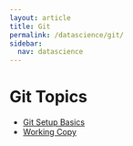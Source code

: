 ```yaml
---
layout: article
title: Git
permalink: /datascience/git/
sidebar:
  nav: datascience
---
```


# Git Topics

- [Git Setup Basics](/datascience/git/01_newproject/)
- [Working Copy](/datascience/git/02_workingcopy/)

